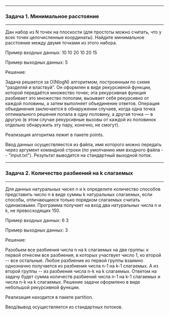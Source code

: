 ---------------------------

### Задача 1. Минимальное расстояние

---------------------------

Дан набор из N точек на плоскости (для простоты можно считать, что у всех точек целочисленные координаты). Найдите минимальное расстояние между двумя точками из этого набора.

Пример входных данных:
10 10
20 10
20 15

Пример выходных данных:
5

Решение:

Задача решается за O(NlogN) алгоритмом, построенным по схеме "разделяй и властвуй". Он оформлен в виде рекурсивной функции, которой передаётся множество точек; эта рекурсивная функция разбивает это множество пополам, вызывает себя рекурсивно от каждой половины, а затем выполняет объединение ответов. Операция объединения заключается в обнаружении случаев, когда одна точка оптимального решения попала в одну половину, а другая точка — в другую (в этом случае рекурсивные вызовы от каждой из половинок отдельно обнаружить эту пару, конечно, не смогут).

Реализация алгоритма лежит в пакете points.

Ввод данных осуществляестся из файла, имя которого можно передать через аргумент командной строки (по умолчанию имя входного файла -- "input.txt").
Результат выводится на стандартный выходной поток.

---------------------------

### Задача 2. Количество разбиений на k слагаемых

---------------------------

Для данных натуральных чисел n и k определите количество способов представить число n в виде суммы k натуральных слагаемых, если способы, отличающиеся только порядком слагаемых считать одинаковыми.
Программа получает на вход два натуральных числа n и k, не превосходящих 150.

Пример входных данных:
6 3

Пример выходных данных:
3

Решение:

Разобьем все разбиения числа n на k слагаемых на две группы: к первой отнесем все разбиения, в которых участвует число 1, ко второй -- все остальные. Любое разбиение из первой группы взаимно однозначно получается из разбиения числа n-1 на k-1 слагаемых. А из второй группы -- из разбиения числа n-k на k слагаемых. Ответом на задачу будет сумма количеств разбиений числа n-1 на k-1 слагаемых и числа n-k на k слагаемых.
Решение задачи оформлено в виде небольшой рекурсивной функции.

Реализация находится в пакете partition.

Ввод/вывод осуществляется из стандартных потоков.
